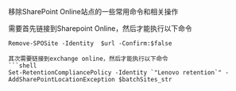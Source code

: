 移除SharePoint Online站点的一些常用命令和相关操作

需要首先链接到Sharepoint Online，然后才能执行以下命令

```shell
Remove-SPOSite -Identity  $url -Confirm:$false

其次需要链接到exchange online，然后才能执行以下命令
```shell
Set-RetentionCompliancePolicy -Identity `"Lenovo retention`" -AddSharePointLocationException $batchSites_str